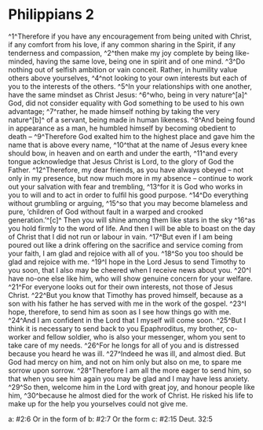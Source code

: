 # Philippians 2
^1^Therefore if you have any encouragement from being united with Christ, if any comfort from his love, if any common sharing in the Spirit, if any tenderness and compassion, ^2^then make my joy complete by being like-minded, having the same love, being one in spirit and of one mind. ^3^Do nothing out of selfish ambition or vain conceit. Rather, in humility value others above yourselves, ^4^not looking to your own interests but each of you to the interests of the others.
 ^5^In your relationships with one another, have the same mindset as Christ Jesus:
     ^6^who, being in very nature^[a]^ God,
        did not consider equality with God something to be used to his own advantage;
     ^7^rather, he made himself nothing
        by taking the very nature^[b]^ of a servant,
        being made in human likeness.
     ^8^And being found in appearance as a man,
        he humbled himself
        by becoming obedient to death –
     ^9^Therefore God exalted him to the highest place
        and gave him the name that is above every name,
     ^10^that at the name of Jesus every knee should bow,
        in heaven and on earth and under the earth,
     ^11^and every tongue acknowledge that Jesus Christ is Lord,
        to the glory of God the Father.
 ^12^Therefore, my dear friends, as you have always obeyed – not only in my presence, but now much more in my absence – continue to work out your salvation with fear and trembling, ^13^for it is God who works in you to will and to act in order to fulfil his good purpose.
 ^14^Do everything without grumbling or arguing, ^15^so that you may become blameless and pure, ‘children of God without fault in a warped and crooked generation.’^[c]^ Then you will shine among them like stars in the sky ^16^as you hold firmly to the word of life. And then I will be able to boast on the day of Christ that I did not run or labour in vain. ^17^But even if I am being poured out like a drink offering on the sacrifice and service coming from your faith, I am glad and rejoice with all of you. ^18^So you too should be glad and rejoice with me.
 ^19^I hope in the Lord Jesus to send Timothy to you soon, that I also may be cheered when I receive news about you. ^20^I have no-one else like him, who will show genuine concern for your welfare. ^21^For everyone looks out for their own interests, not those of Jesus Christ. ^22^But you know that Timothy has proved himself, because as a son with his father he has served with me in the work of the gospel. ^23^I hope, therefore, to send him as soon as I see how things go with me. ^24^And I am confident in the Lord that I myself will come soon.
 ^25^But I think it is necessary to send back to you Epaphroditus, my brother, co-worker and fellow soldier, who is also your messenger, whom you sent to take care of my needs. ^26^For he longs for all of you and is distressed because you heard he was ill. ^27^Indeed he was ill, and almost died. But God had mercy on him, and not on him only but also on me, to spare me sorrow upon sorrow. ^28^Therefore I am all the more eager to send him, so that when you see him again you may be glad and I may have less anxiety. ^29^So then, welcome him in the Lord with great joy, and honour people like him, ^30^because he almost died for the work of Christ. He risked his life to make up for the help you yourselves could not give me.

a: #2:6 Or in the form of
b: #2:7 Or the form
c: #2:15 Deut. 32:5